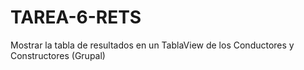 # TAREA-6-RETS
Mostrar la tabla de resultados en un TablaView de los Conductores y Constructores (Grupal)

